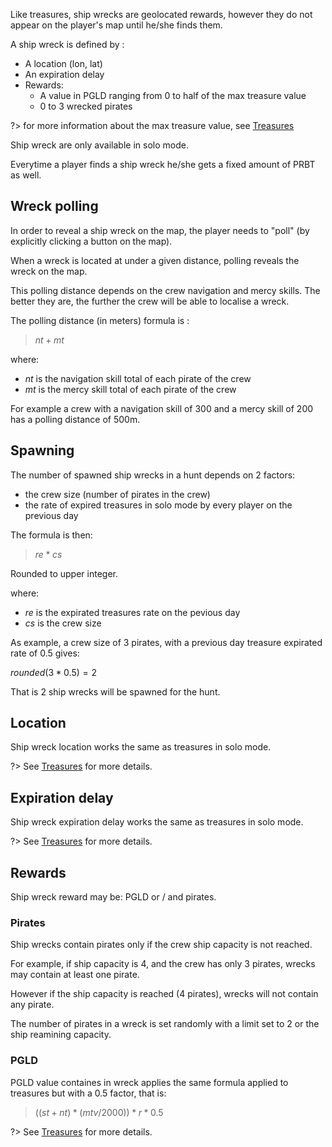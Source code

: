 Like treasures, ship wrecks are geolocated rewards, however they do not appear on the player's map until he/she finds them.

A ship wreck is defined by :
- A location (lon, lat)
- An expiration delay
- Rewards:
    - A value in PGLD ranging from 0 to half of the max treasure value
    - 0 to 3 wrecked pirates

?> for more information about the max treasure value, see [Treasures](game_concepts/treasures.md)

Ship wreck are only available in solo mode.

Everytime a player finds a ship wreck he/she gets a fixed amount of PRBT as well.

## Wreck polling

In order to reveal a ship wreck on the map, the player needs to "poll" (by explicitly clicking a button on the map).

When a wreck is located at under a given distance, polling reveals the wreck on the map.

This polling distance depends on the crew navigation and mercy skills. The better they are, the further the crew will be able to localise a wreck.

The polling distance (in meters) formula is :

> $nt + mt$

where:
- $nt$ is the navigation skill total of each pirate of the crew
- $mt$ is the mercy skill total of each pirate of the crew

For example a crew with a navigation skill of 300 and a mercy skill of 200 has a polling distance of 500m.


## Spawning

The number of spawned ship wrecks in a hunt depends on 2 factors:
- the crew size (number of pirates in the crew)
- the rate of expired treasures in solo mode by every player on the previous day

The formula is then:

> $re * cs$

Rounded to upper integer.

where:
- $re$ is the expirated treasures rate on the pevious day
- $cs$ is the crew size

As example, a crew size of 3 pirates, with a previous day treasure expirated rate of 0.5 gives: 

$rounded(3 * 0.5) = 2$

That is 2 ship wrecks will be spawned for the hunt.

## Location

Ship wreck location works the same as treasures in solo mode.

?> See [Treasures](game_concept/treasures.md) for more details.

## Expiration delay

Ship wreck expiration delay works the same as treasures in solo mode.

?> See [Treasures](game_concept/treasures.md) for more details.

## Rewards

Ship wreck reward may be: PGLD or / and pirates.

### Pirates

Ship wrecks contain pirates only if the crew ship capacity is not reached.

For example, if ship capacity is 4, and the crew has only 3 pirates, wrecks may contain at least one pirate.

However if the ship capacity is reached (4 pirates), wrecks will not contain any pirate.

The number of pirates in a wreck is set randomly with a limit set to 2 or the ship reamining capacity.

### PGLD

PGLD value containes in wreck applies the same formula applied to treasures but with a 0.5 factor, that is:

> $((st + nt)* (mtv / 2000)) * r * 0.5$

?> See [Treasures](game_concept/treasures.md) for more details.
